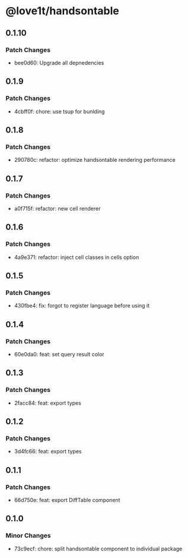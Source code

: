 # @love1t/handsontable

## 0.1.10

### Patch Changes

- bee0d60: Upgrade all depnedencies

## 0.1.9

### Patch Changes

- 4cbff0f: chore: use tsup for bunlding

## 0.1.8

### Patch Changes

- 290780c: refactor: optimize handsontable rendering performance

## 0.1.7

### Patch Changes

- a0f715f: refactor: new cell renderer

## 0.1.6

### Patch Changes

- 4a9e371: refactor: inject cell classes in cells option

## 0.1.5

### Patch Changes

- 430fbe4: fix: forgot to register language before using it

## 0.1.4

### Patch Changes

- 60e0da0: feat: set query result color

## 0.1.3

### Patch Changes

- 2facc84: feat: export types

## 0.1.2

### Patch Changes

- 3d4fc66: feat: export types

## 0.1.1

### Patch Changes

- 66d750e: feat: export DiffTable component

## 0.1.0

### Minor Changes

- 73c9ecf: chore: split handsontable component to individual package
